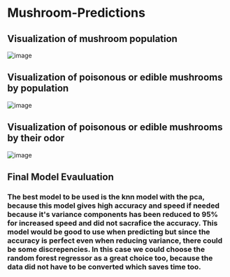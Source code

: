 # Mushroom-Predictions
## Visualization of mushroom population
![image](https://user-images.githubusercontent.com/111465865/197087895-0b1dca9d-d1e0-41e3-863f-825da7cfb904.png)
## Visualization of poisonous or edible mushrooms by population
![image](https://user-images.githubusercontent.com/111465865/197088383-d9c76cd6-bf1c-4346-989f-bf3cae5c9779.png)
## Visualization of poisonous or edible mushrooms by their odor
![image](https://user-images.githubusercontent.com/111465865/197088457-94882216-ac41-4b51-b67b-9647d64dc7c7.png)
## Final Model Evauluation
### The best model to be used is the knn model with the pca, because this model gives high accuracy and speed if needed because it's variance components has been reduced to 95% for increased speed and did not sacrafice the accuracy. This model would be good to use when predicting but since the accuracy is perfect even when reducing variance, there could be some discrepencies. In this case we could choose the random forest regressor as a great choice too, because the data did not have to be converted which saves time too.
